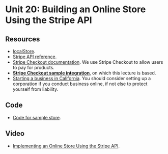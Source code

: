 # Unit 20: Building an Online Store Using the Stripe API

## Resources

* [localStore](https://developer.mozilla.org/en-US/docs/Web/API/Window/localStorage). 
* [Stripe API reference](https://stripe.com/docs/api).
* [Stripe Checkout documentation](https://stripe.com/docs/payments/checkout). We use Stripe Checkout to allow users to pay for products. 
* **[Stripe Checkout sample integration](https://stripe.com/docs/checkout/integration-builder)**, on which this lecture is based. 
* [Starting a business in California](https://www.sos.ca.gov/business-programs/business-entities/starting-business).  You should consider setting up a corporation if you conduct business online, if not else to protect yourself from liability. 

## Code 

* [Code for sample store](https://bitbucket.org/luca_de_alfaro/vue_store/).

## Video

* [Implementing an Online Store Using the Stripe API](https://drive.google.com/file/d/1czs_hiKSRF8ILk4x2ymOGcw1KN7QG2bP/view?usp=sharing).
